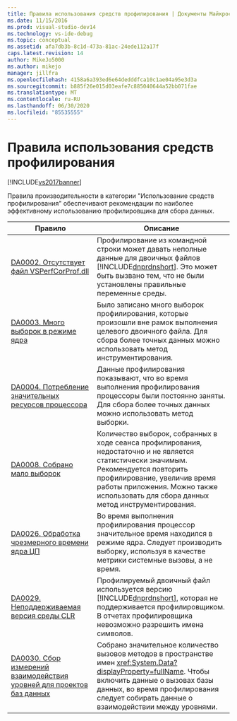 ```yaml
---
title: Правила использования средств профилирования | Документы Майкрософт
ms.date: 11/15/2016
ms.prod: visual-studio-dev14
ms.technology: vs-ide-debug
ms.topic: conceptual
ms.assetid: afa7db3b-8c1d-473a-81ac-24ede112a17f
caps.latest.revision: 14
author: MikeJo5000
ms.author: mikejo
manager: jillfra
ms.openlocfilehash: 4158a6a393ed6e64dedddfca10c1ae04a95e3d3a
ms.sourcegitcommit: b885f26e015d03eafe7c885040644a52bb071fae
ms.translationtype: MT
ms.contentlocale: ru-RU
ms.lasthandoff: 06/30/2020
ms.locfileid: "85535555"
---
```

# <a name="profiling-tools-usage-rules"></a>Правила использования средств профилирования
[!INCLUDE[vs2017banner](../includes/vs2017banner.md)]

Правила производительности в категории "Использование средств профилирования" обеспечивают рекомендации по наиболее эффективному использованию профилировщика для сбора данных.  
  
|Правило|Описание|  
|-|-|  
|[DA0002. Отсутствует файл VSPerfCorProf.dll](../profiling/da0002-vsperfcorprof-dll-is-missing.md)|Профилирование из командной строки может давать неполные данные для двоичных файлов [!INCLUDE[dnprdnshort](../includes/dnprdnshort-md.md)]. Это может быть вызвано тем, что не были установлены правильные переменные среды.|  
|[DA0003. Много выборок в режиме ядра](../profiling/da0003-many-kernel-samples.md)|Было записано много выборок профилирования, которые произошли вне рамок выполнения целевого двоичного файла. Для сбора более точных данных можно использовать метод инструментирования.|  
|[DA0004. Потребление значительных ресурсов процессора](../profiling/da0004-high-processor-usage.md)|Данные профилирования показывают, что во время выполнения профилирования процессоры были постоянно заняты. Для сбора более точных данных можно использовать метод выборки.|  
|[DA0008. Собрано мало выборок](../profiling/da0008-few-samples-collected.md)|Количество выборок, собранных в ходе сеанса профилирования, недостаточно и не является статистически значимым. Рекомендуется повторить профилирование, увеличив время работы приложения. Можно также использовать для сбора данных метод инструментирования.|  
|[DA0026. Обработка чрезмерного времени ядра ЦП](../profiling/da0026-excessive-kernel-cpu-time-processing.md)|Во время выполнения профилирования процессор значительное время находился в режиме ядра. Следует производить выборку, используя в качестве метрики системные вызовы, а не время.|  
|[DA0029. Неподдерживаемая версия среды CLR](../profiling/da0029-unsupported-clr-version.md)|Профилируемый двоичный файл используется версию [!INCLUDE[dnprdnshort](../includes/dnprdnshort-md.md)], которая не поддерживается профилировщиком. В отчетах профилировщика невозможно разрешить имена символов.|  
|[DA0030. Сбор измерений взаимодействия уровней для проектов баз данных](../profiling/da0030-gather-tier-interaction-measurements-for-database-projects.md)|Собрано значительное количество вызовов методов в пространстве имен <xref:System.Data?displayProperty=fullName>. Чтобы включить данные о вызовах базы данных, во время профилирования следует собирать данные о взаимодействии между уровнями.|
